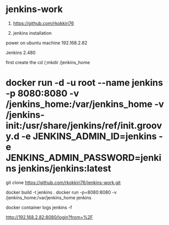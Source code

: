# jenkins-work

1. https://github.com/rkokkiri76

2. jenkins installation

power on ubuntu machine 192.168.2.82



Jenkins 2.480

first create the 
cd /;mkdir /jenkins_home



# docker run -d -u root  --name jenkins -p 8080:8080  -v /jenkins_home:/var/jenkins_home -v /jenkins-init:/usr/share/jenkins/ref/init.groovy.d -e JENKINS_ADMIN_ID=jenkins -e JENKINS_ADMIN_PASSWORD=jenkins jenkins/jenkins:latest


git clone https://github.com/rkokkiri76/jenkins-work.git

docker build -t jenkins .
docker run -p=8080:8080 -v /jenkins_home:/var/jenkins_home jenkins



docker  container logs jenkins -f

http://192.168.2.82:8080/login?from=%2F

